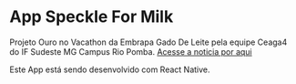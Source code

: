 # App Speckle For Milk

Projeto Ouro no Vacathon da Embrapa Gado De Leite pela equipe Ceaga4 do IF Sudeste MG Campus Rio Pomba.
<a href="https://www.ifsudestemg.edu.br/noticias/riopomba/2020/10/projeto-de-estudantes-de-rio-pomba-conquista-ouro-em-competicao-da-embrapa" title="Noticia">Acesse a noticia por aqui</a>

Este App está sendo desenvolvido com React Native.
